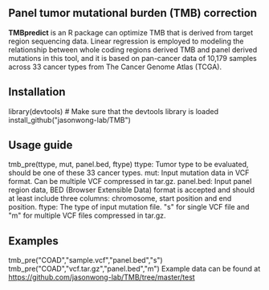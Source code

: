 ## Panel tumor mutational burden (TMB) correction
__TMBpredict__ is an R package can optimize TMB that is derived from target region sequencing data. Linear regression is employed to modeling the relationship between whole coding regions derived TMB and panel derived mutations in this tool, and it is based on pan-cancer data of 10,179 samples across 33 cancer types from The Cancer Genome Atlas (TCGA). 

## Installation
library(devtools) # Make sure that the devtools library is loaded
install_github("jasonwong-lab/TMB")

## Usage guide
tmb_pre(ttype, mut, panel.bed, ftype)
ttype: <strings> Tumor type to be evaluated, should be one of these 33 cancer types.
mut: <strings> Input mutation data in VCF format. Can be multiple VCF compressed in tar.gz.
panel.bed: <strings> Input panel region data, BED (Browser Extensible Data) format is accepted and should at least include three columns: chromosome, start position and end position.
ftype: <strings> The type of input mutation file. "s" for single VCF file and "m" for multiple VCF files compressed in tar.gz.

## Examples
tmb_pre("COAD","sample.vcf","panel.bed","s")
tmb_pre("COAD","vcf.tar.gz","panel.bed","m")
Example data can be found at https://github.com/jasonwong-lab/TMB/tree/master/test
